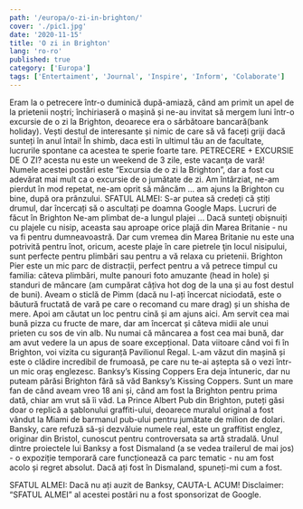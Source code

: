 ```yaml
---
path: '/europa/o-zi-in-brighton/'
cover: './pic1.jpg'
date: '2020-11-15'
title: 'O zi in Brighton'
lang: 'ro-ro'
published: true
category: ['Europa']
tags: ['Entertaiment', 'Journal', 'Inspire', 'Inform', 'Colaborate']
---
```


Eram la o petrecere într-o duminică după-amiază, când am primit un apel de la prietenii noștri; închiriaseră o mașină și ne-au invitat să mergem luni într-o excursie de o zi la Brighton, deoarece era o sărbătoare bancară(bank holiday). Vești destul de interesante și nimic de care să vă faceți griji dacă sunteți în anul întai! În shimb, daca esti în ultimul tău an de facultate, lucrurile spontane ca acestea te sperie foarte tare. PETRECERE + EXCURSIE DE O ZI? acesta nu este un weekend de 3 zile, este vacanţa de vară!
Numele acestei postări este “Excursia de o zi la Brighton”, dar a fost cu adevărat mai mult ca o excursie de o jumătate de zi. Am întârziat, ne-am pierdut în mod repetat, ne-am oprit să mâncăm ... am ajuns la Brighton cu bine, după ora prânzului.
SFATUL ALMEI: S-ar putea să credeți că știți drumul, dar încercați să o ascultați pe doamna Google Maps.
Lucruri de făcut în Brighton
Ne-am plimbat de-a lungul plajei ...
Dacă sunteţi obișnuiți cu plajele cu nisip, aceasta sau aproape orice plajă din Marea Britanie - nu va fi pentru dumneavoastră. Dar cum vremea din Marea Britanie nu este una potrivită pentru înot, oricum, aceste plaje în care pietrele ţin locul nisipului, sunt perfecte pentru plimbări sau pentru a vă relaxa cu prietenii.
Brighton Pier este un mic parc de distracții, perfect pentru a vă petrece timpul cu familia: câteva plimbări, multe panouri foto amuzante (head in hole) și standuri de mâncare (am cumpărat câțiva hot dog de la una și au fost destul de buni).
Aveam o sticlă de Pimm (dacă nu l-ați încercat niciodată, este o băutură fructată de vară pe care o recomand cu mare drag) și un shisha de mere. Apoi am căutat un loc pentru cină și am ajuns aici. Am servit cea mai bună pizza cu fructe de mare, dar am încercat și câteva midii ale unui prieten cu sos de vin alb. Nu numai că mâncarea a fost cea mai bună, dar am avut vedere la un apus de soare excepțional.
Data viitoare când voi fi în Brighton, voi vizita cu siguranță Pavilionul Regal. L-am văzut din mașină și este o clădire incredibil de frumoasă, pe care nu te-ai aștepta să o vezi într-un mic oraș englezesc.
Banksy’s Kissing Coppers
Era deja întuneric, dar nu puteam părăsi Brighton fără să văd Banksy’s Kissing Coppers. Sunt un mare fan de când aveam vreo 18 ani și, când am fost la Brighton pentru prima dată, chiar am vrut să îi văd. La Prince Albert Pub din Brighton, puteți găsi doar o replică a şablonului graffiti-ului, deoarece muralul original a fost vândut la Miami de barmanul pub-ului pentru jumătate de milion de dolari.
Bansky, care refuză să-și dezvăluie numele real, este un graffitist englez, originar din Bristol, cunoscut pentru controversata sa artă stradală. Unul dintre proiectele lui Banksy a fost Dismaland (a se vedea trailerul de mai jos) - o expoziție temporară care funcționează ca parc tematic - nu am fost acolo și regret absolut. Dacă ați fost în Dismaland, spuneți-mi cum a fost.

SFATUL ALMEI: Dacă nu ați auzit de Banksy, CAUTA-L ACUM!
Disclaimer: “SFATUL ALMEI” al acestei postări nu a fost sponsorizat de Google.
